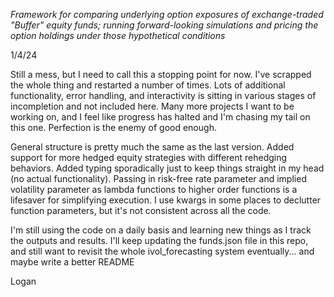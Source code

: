 _Framework for comparing underlying option exposures of exchange-traded "Buffer" equity funds; running forward-looking simulations and pricing the option holdings under those hypothetical conditions_


1/4/24

Still a mess, but I need to call this a stopping point for now. I've scrapped the whole thing and restarted a number of times. Lots of additional functionality, error handling, and interactivity is sitting in various stages of incompletion and not included here. Many more projects I want to be working on, and I feel like progress has halted and I'm chasing my tail on this one. Perfection is the enemy of good enough. 

General structure is pretty much the same as the last version. Added support for more hedged equity strategies with different rehedging behaviors. Added typing sporadically just to keep things straight in my head (no actual functionality). Passing in risk-free rate parameter and implied volatility parameter as lambda functions to higher order functions is a lifesaver for simplifying execution. I use kwargs in some places to declutter function parameters, but it's not consistent across all the code. 

I'm still using the code on a daily basis and learning new things as I track the outputs and results. I'll keep updating the funds.json file in this repo, and still want to revisit the whole ivol_forecasting system eventually... and maybe write a better README 

Logan



